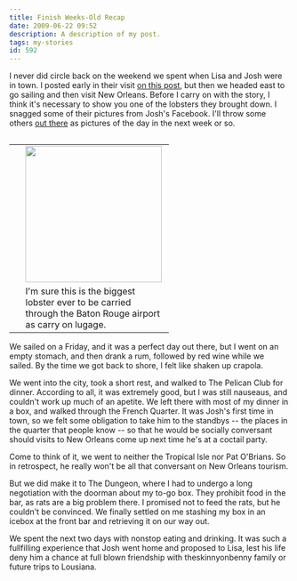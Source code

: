 ```yaml
---
title: Finish Weeks-Old Recap
date: 2009-06-22 09:52
description: A description of my post.
tags: my-stories
id: 592
---
```

I never did circle back on the weekend we spent when Lisa and Josh were in town.  I posted early in their visit <a href="http://theskinnyonbenny.com/blog2/archives/560">on this post</a>, but then we headed east to go sailing and then visit New Orleans.  Before I carry on with the story, I think it's necessary to show you one of the lobsters they brought down.  I snagged some of their pictures from Josh's Facebook.  I'll throw some others <a href="/dailyphoto/">out there</a> as pictures of the day in the next week or so.

<table cellpadding="2" align="right"><tr><td width="5" rowspan="2"><spacer type="block" width="5" height="1"></td><td width="250" ><img src="/img/lobster1.jpg" width="245"></td></tr><tr><td class="caption" width="250">I'm sure this is the biggest lobster ever to be carried through the Baton Rouge airport as carry on lugage.</td></tr></table>

We sailed on a Friday, and it was a perfect day out there, but I went on an empty stomach, and then drank a rum, followed by red wine while we sailed.  By the time we got back to shore, I felt like shaken up crapola.

We went into the city, took a short rest, and walked to The Pelican Club for dinner.  According to all, it was extremely good, but I was still nauseaus, and couldn't work up much of an apetite.  We left there with most of my dinner in a box, and walked through the French Quarter.  It was Josh's first time in town, so we felt some obligation to take him to the standbys -- the places in the quarter that people know -- so that he would be socially conversant should visits to New Orleans come up next time he's at a coctail party.

Come to think of it, we went to neither the Tropical Isle nor Pat O'Brians.  So in retrospect, he really won't be all that conversant on New Orleans tourism.

But we did make it to The Dungeon, where I had to undergo a long negotiation with the doorman about my to-go box.  They prohibit food in the bar, as rats are a big problem there.  I promised not to feed the rats, but he couldn't be convinced.  We finally settled on me stashing my box in an icebox at the front bar and retrieving it on our way out.  

We spent the next two days with nonstop eating and drinking.  It was such a fullfilling experience that Josh went home and proposed to Lisa, lest his life deny him a chance at full blown friendship with theskinnyonbenny family or future trips to Lousiana.  
